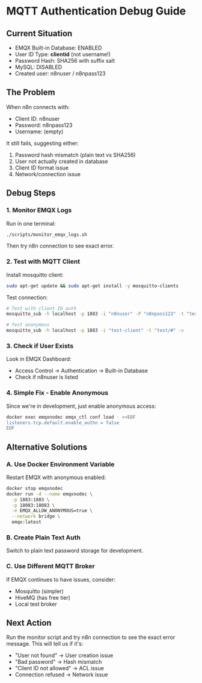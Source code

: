# MQTT Authentication Debug Guide

## Current Situation
- EMQX Built-in Database: ENABLED
- User ID Type: **clientid** (not username!)
- Password Hash: SHA256 with suffix salt
- MySQL: DISABLED
- Created user: n8nuser / n8npass123

## The Problem
When n8n connects with:
- Client ID: n8nuser
- Password: n8npass123
- Username: (empty)

It still fails, suggesting either:
1. Password hash mismatch (plain text vs SHA256)
2. User not actually created in database
3. Client ID format issue
4. Network/connection issue

## Debug Steps

### 1. Monitor EMQX Logs
Run in one terminal:
```bash
./scripts/monitor_emqx_logs.sh
```

Then try n8n connection to see exact error.

### 2. Test with MQTT Client
Install mosquitto client:
```bash
sudo apt-get update && sudo apt-get install -y mosquitto-clients
```

Test connection:
```bash
# Test with client ID auth
mosquitto_sub -h localhost -p 1883 -i "n8nuser" -P "n8npass123" -t "test/#" -v

# Test anonymous
mosquitto_sub -h localhost -p 1883 -i "test-client" -t "test/#" -v
```

### 3. Check if User Exists
Look in EMQX Dashboard:
- Access Control → Authentication → Built-in Database
- Check if n8nuser is listed

### 4. Simple Fix - Enable Anonymous
Since we're in development, just enable anonymous access:

```bash
docker exec emqxnodec emqx_ctl conf load - <<EOF
listeners.tcp.default.enable_authn = false
EOF
```

## Alternative Solutions

### A. Use Docker Environment Variable
Restart EMQX with anonymous enabled:
```bash
docker stop emqxnodec
docker run -d --name emqxnodec \
  -p 1883:1883 \
  -p 18083:18083 \
  -e EMQX_ALLOW_ANONYMOUS=true \
  --network bridge \
  emqx:latest
```

### B. Create Plain Text Auth
Switch to plain text password storage for development.

### C. Use Different MQTT Broker
If EMQX continues to have issues, consider:
- Mosquitto (simpler)
- HiveMQ (has free tier)
- Local test broker

## Next Action
Run the monitor script and try n8n connection to see the exact error message. This will tell us if it's:
- "User not found" → User creation issue
- "Bad password" → Hash mismatch
- "Client ID not allowed" → ACL issue
- Connection refused → Network issue